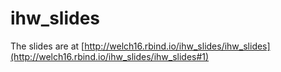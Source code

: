 # ihw_slides

The slides are at [http://welch16.rbind.io/ihw_slides/ihw_slides](http://welch16.rbind.io/ihw_slides/ihw_slides#1)